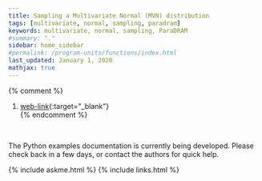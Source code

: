 ```yaml
---
title: Sampling a Multivariate Normal (MVN) distribution
tags: [multivariate, normal, sampling, paradram]
keywords: multivariate, normal, sampling, ParaDRAM
#summary: "."
sidebar: home_sidebar
#permalink: /program-units/functions/index.html
last_updated: January 1, 2020
mathjax: true
---
```

{% comment %}
1. [web-link](){:target="_blank"}  
{% endcomment %}
<div id="toc"></div>  
<br>

The Python examples documentation is currently being developed. Please check back in a few days, or contact the authors for quick help.  

{% include askme.html %}
{% include links.html %}
